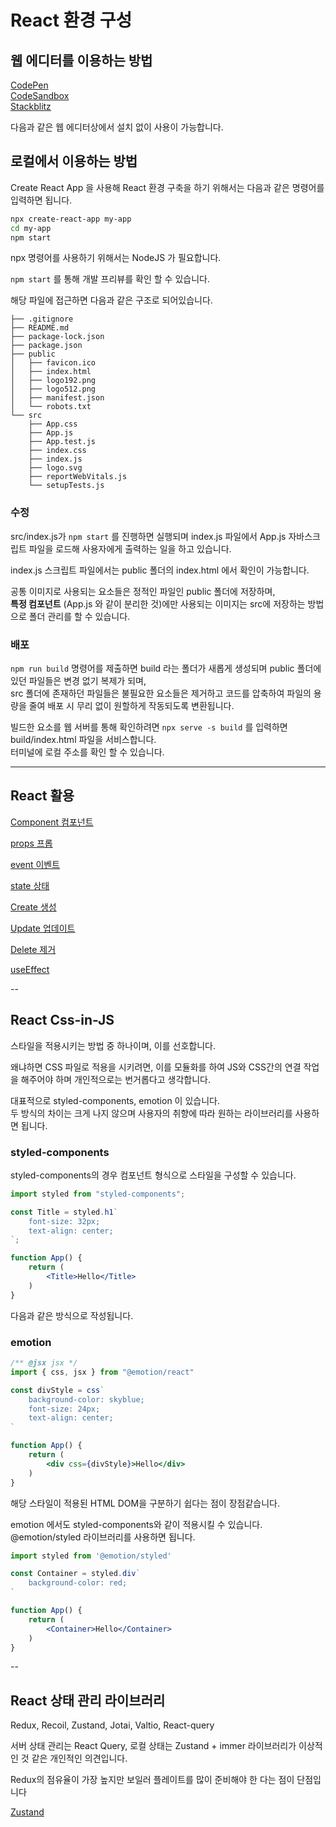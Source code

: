 # React 환경 구성

## 웹 에디터를 이용하는 방법

[CodePen](https://ko.legacy.reactjs.org/redirect-to-codepen/hello-world)  
[CodeSandbox](https://codesandbox.io/s/new)  
[Stackblitz](https://stackblitz.com/fork/react)

다음과 같은 웹 에디터상에서 설치 없이 사용이 가능합니다.

## 로컬에서 이용하는 방법

Create React App 을 사용해 React 환경 구축을 하기 위해서는 다음과 같은 명령어를 입력하면 됩니다.

```bash
npx create-react-app my-app
cd my-app
npm start
```

npx 명령어를 사용하기 위해서는 NodeJS 가 필요합니다.

`npm start` 를 통해 개발 프리뷰를 확인 할 수 있습니다.

해당 파일에 접근하면 다음과 같은 구조로 되어있습니다.

```
├── .gitignore
├── README.md  
├── package-lock.json  
├── package.json  
├── public  
│   ├── favicon.ico  
│   ├── index.html  
│   ├── logo192.png  
│   ├── logo512.png  
│   ├── manifest.json  
│   └── robots.txt  
└── src  
    ├── App.css  
    ├── App.js  
    ├── App.test.js  
    ├── index.css  
    ├── index.js  
    ├── logo.svg  
    ├── reportWebVitals.js  
    └── setupTests.js  
```

### 수정

src/index.js가 `npm start` 를 진행하면 실행되며 index.js 파일에서 App.js 자바스크립트 파일을 로드해 사용자에게 출력하는 일을 하고 있습니다.

index.js 스크립트 파일에서는 public 폴더의 index.html 에서 확인이 가능합니다.

공통 이미지로 사용되는 요소들은 정적인 파일인 public 폴더에 저장하며,  
__특정 컴포넌트__ (App.js 와 같이 분리한 것)에만 사용되는 이미지는 src에 저장하는 방법으로 폴더 관리를 할 수 있습니다.

### 배포

`npm run build` 명령어를 제출하면 build 라는 폴더가 새롭게 생성되며 public 폴더에 있던 파일들은 변경 없기 복제가 되며,  
src 폴더에 존재하던 파일들은 불필요한 요소들은 제거하고 코드를 압축하여 파일의 용량을 줄여 배포 시 무리 없이 원할하게 작동되도록 변환됩니다.

빌드한 요소를 웹 서버를 통해 확인하려면 `npx serve -s build` 를 입력하면 build/index.html 파일을 서비스합니다.  
터미널에 로컬 주소를 확인 할 수 있습니다.

---

## React 활용

<a href="https://github.com/Hansan529/react-tutorial-2024/blob/main/markdown/zustand.md" target="_blank" rel="noopener">Component 컴포넌트</a>

<a href="https://github.com/Hansan529/react-tutorial-2024/blob/main/markdown/zustand.md" target="_blank" rel="noopener">props 프롭</a>

<a href="https://github.com/Hansan529/react-tutorial-2024/blob/main/markdown/zustand.md" target="_blank" rel="noopener">event 이벤트</a>

<a href="https://github.com/Hansan529/react-tutorial-2024/blob/main/markdown/zustand.md" target="_blank" rel="noopener">state 상태</a>

<a href="https://github.com/Hansan529/react-tutorial-2024/blob/main/markdown/zustand.md" target="_blank" rel="noopener">Create 생성</a>

<a href="https://github.com/Hansan529/react-tutorial-2024/blob/main/markdown/zustand.md" target="_blank" rel="noopener">Update 업데이트</a>

<a href="https://github.com/Hansan529/react-tutorial-2024/blob/main/markdown/zustand.md" target="_blank" rel="noopener">Delete 제거</a>

<a href="https://github.com/Hansan529/react-tutorial-2024/blob/main/markdown/zustand.md" target="_blank" rel="noopener">useEffect</a>

--

## React Css-in-JS

스타일을 적용시키는 방법 중 하나이며, 이를 선호합니다.

왜냐하면 CSS 파일로 적용을 시키려면, 이를 모듈화를 하여 JS와 CSS간의 연결 작업을 해주어야 하며 개인적으로는 번거롭다고 생각합니다.

대표적으로 styled-components, emotion 이 있습니다.  
두 방식의 차이는 크게 나지 않으며 사용자의 취향에 따라 원하는 라이브러리를 사용하면 됩니다.

### styled-components

styled-components의 경우 컴포넌트 형식으로 스타일을 구성할 수 있습니다.

```jsx
import styled from "styled-components";

const Title = styled.h1`
    font-size: 32px;
    text-align: center;
`;

function App() {
    return (
        <Title>Hello</Title>
    )
}
```

다음과 같은 방식으로 작성됩니다.

### emotion

```jsx
/** @jsx jsx */
import { css, jsx } from "@emotion/react"

const divStyle = css`
    background-color: skyblue;
    font-size: 24px;
    text-align: center;
`

function App() {
    return (
        <div css={divStyle}>Hello</div>
    )
}
```

해당 스타일이 적용된 HTML DOM을 구분하기 쉽다는 점이 장점같습니다.

emotion 에서도 styled-components와 같이 적용시킬 수 있습니다.  
@emotion/styled 라이브러리를 사용하면 됩니다.

```jsx
import styled from '@emotion/styled'

const Container = styled.div`
    background-color: red;
`

function App() {
    return (
        <Container>Hello</Container>
    )
}
```

--

## React 상태 관리 라이브러리

Redux, Recoil, Zustand, Jotai, Valtio, React-query

서버 상태 관리는 React Query, 로컬 상태는 Zustand + immer 라이브러리가 이상적인 것 같은 개인적인 의견입니다.

Redux의 점유율이 가장 높지만 보일러 플레이트를 많이 준비해야 한 다는 점이 단점입니다

<a href="https://github.com/Hansan529/react-tutorial-2024/blob/main/markdown/zustand.md" target="_blank" rel="noopener">Zustand</a>